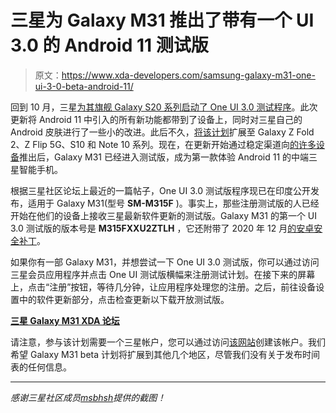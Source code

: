 # 三星为 Galaxy M31 推出了带有一个 UI 3.0 的 Android 11 测试版

> 原文：<https://www.xda-developers.com/samsung-galaxy-m31-one-ui-3-0-beta-android-11/>

回到 10 月，三星[为其旗舰 Galaxy S20 系列启动了 One UI 3.0 测试程序](https://www.xda-developers.com/samsung-announces-android-11-one-ui-3-public-beta-galaxy-s20/)。此次更新将 Android 11 中引入的所有新功能都带到了设备上，同时对三星自己的 Android 皮肤进行了一些小的改进。此后不久，[将该计划](https://www.xda-developers.com/samsung-expand-one-ui-3-0-beta-galaxy-z-fold-2-z-flip-5g-s10-note-10-series/)扩展至 Galaxy Z Fold 2、Z Flip 5G、S10 和 Note 10 系列。现在，在更新开始通过稳定渠道向[的许多设备](https://www.xda-developers.com/samsung-galaxy-s10-lite-one-ui-3-0-android-11-update/)推出后，Galaxy M31 已经进入测试版，成为第一款体验 Android 11 的中端三星智能手机。

根据三星社区论坛上最近的一篇帖子，One UI 3.0 测试版程序现已在印度公开发布，适用于 Galaxy M31(型号 **SM-M315F** )。事实上，那些注册测试版的人已经开始在他们的设备上接收三星最新软件更新的测试版。Galaxy M31 的第一个 UI 3.0 测试版的版本号是 **M315FXXU2ZTLH** ，它还附带了 2020 年 12 月[的安卓安全补丁](https://www.xda-developers.com/december-2020-security-fixes-roll-out-for-pixel-phones-with-latest-pixel-feature-drop/)。

如果你有一部 Galaxy M31，并想尝试一下 One UI 3.0 测试版，你可以通过访问三星会员应用程序并点击 One UI 测试版横幅来注册测试计划。在接下来的屏幕上，点击“注册”按钮，等待几分钟，让应用程序处理您的注册。之后，前往设备设置中的软件更新部分，点击检查更新以下载开放测试版。

**[三星 Galaxy M31 XDA 论坛](https://forum.xda-developers.com/c/samsung-galaxy-m31.10449/)**

请注意，参与该计划需要一个三星帐户，您可以通过访问[该网站](https://account.samsung.com/membership/intro)创建该帐户。我们希望 Galaxy M31 beta 计划将扩展到其他几个地区，尽管我们没有关于发布时间表的任何信息。

* * *

*感谢三星社区成员[msbhsh](https://r2.community.samsung.com/t5/user/viewprofilepage/user-id/166891)提供的截图！*